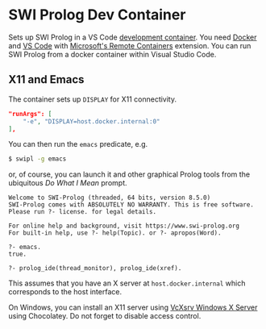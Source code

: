 # SWI Prolog Dev Container

Sets up SWI Prolog in a VS Code [development
container](https://code.visualstudio.com/docs/remote/containers). You need
[Docker](https://www.docker.com/products/docker-desktop) and [VS
Code](https://code.visualstudio.com/) with [Microsoft's Remote
Containers](https://marketplace.visualstudio.com/items?itemName=ms-vscode-remote.remote-containers)
extension. You can run SWI Prolog from a docker container within Visual Studio
Code.

## X11 and Emacs

The container sets up `DISPLAY` for X11 connectivity.

```json
"runArgs": [
	"-e", "DISPLAY=host.docker.internal:0"
],
```

You can then run the `emacs` predicate, e.g.

```bash
$ swipl -g emacs
```

or, of course, you can launch it and other graphical Prolog tools from the
ubiquitous _Do What I Mean_ prompt.

	Welcome to SWI-Prolog (threaded, 64 bits, version 8.5.0)
	SWI-Prolog comes with ABSOLUTELY NO WARRANTY. This is free software.
	Please run ?- license. for legal details.

	For online help and background, visit https://www.swi-prolog.org
	For built-in help, use ?- help(Topic). or ?- apropos(Word).

	?- emacs.
	true.

	?- prolog_ide(thread_monitor), prolog_ide(xref).

This assumes that you have an X server at `host.docker.internal` which
corresponds to the host interface.

On Windows, you can install an X11 server using [VcXsrv Windows X
Server](https://community.chocolatey.org/packages/vcxsrv) using Chocolatey. Do
not forget to disable access control.

